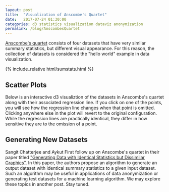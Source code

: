 ```yaml
---
layout: post
title:  "Visualization of Anscombe's Quartet"
date:   2017-07-24 01:30:00
categories: d3 statistics visualization dataviz anonymization
permalink: /blog/AnscombesQuartet
---
```


[Anscombe's quartet](https://en.wikipedia.org/wiki/Anscombe%27s_quartet) consists of four datasets that have very similar summary statistics, but different visual appearance. For this reason, the collection of datasets is considered the "hello world" example in data visualization. 


<style type="text/css">
    td {
        text-align: center;
    }
</style>

{% include_relative html/sumstats.html %} 


## Scatter Plots ##
Below is an interactive d3 visualiztion of the datasets in Anscombe's quartet along with their associated regression line. If you click on one of the points, you will see how the regression line changes when that point is omitted. Clicking anywhere else in the plot will revert to the original configuration. While the regression lines are practically identical, they differ in how sensitive they are to the omission of a point. 

<script src='../bower_components/d3/d3.min.js'></script>
<div id="scatterplots"></div>

<style>
	{% include_relative d3/scatterplots.css %}
</style>
<script type="text/javascript">
	{% include_relative d3/scatterplots.js %}
</script>

## Generating New Datasets ##

Sangit Chatterjee and Aykut Firat follow up on Anscombe's quartet in their paper titled ["Generating Data with Identical Statistics but Dissimilar Graphics"](http://dx.doi.org/10.1198/000313007X220057). In this paper, the authors propose an algorithm to generate an output dataset with identical summary statistics to a given input dataset. Such an algorithm may be useful in applications of data anonymization or generating test datasets for a machine learning algorithm. We may explore these topics in another post. Stay tuned.
